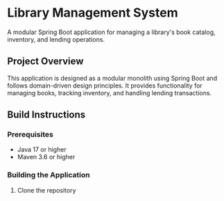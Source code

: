# Library Management System

A modular Spring Boot application for managing a library's book catalog, inventory, and lending operations.

## Project Overview

This application is designed as a modular monolith using Spring Boot and follows domain-driven design principles. 
It provides functionality for managing books, tracking inventory, and handling lending transactions.

## Build Instructions

### Prerequisites
- Java 17 or higher
- Maven 3.6 or higher

### Building the Application

1. Clone the repository
